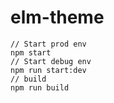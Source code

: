 # elm-theme
```
// Start prod env
npm start
// Start debug env
npm run start:dev
// build
npm run build
```
